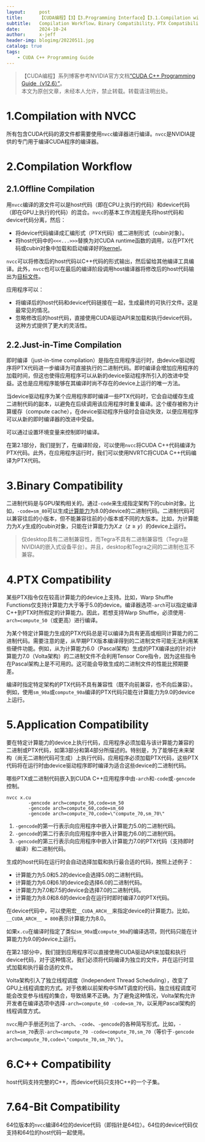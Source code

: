 ```yaml
---
layout:     post
title:      【CUDA编程】【3】【3.Programming Interface】【3.1.Compilation with NVCC】
subtitle:   Compilation Workflow，Binary Compatibility，PTX Compatibility，Application Compatibility，C++ Compatibility，64-Bit Compatibility
date:       2024-10-24
author:     x-jeff
header-img: blogimg/20220511.jpg
catalog: true
tags:
    - CUDA C++ Programming Guide
---
```

>【CUDA编程】系列博客参考NVIDIA官方文档[“CUDA C++ Programming Guide（v12.6）”](https://docs.nvidia.com/cuda/cuda-c-programming-guide/index.html)。  
>本文为原创文章，未经本人允许，禁止转载。转载请注明出处。

# 1.Compilation with NVCC

所有包含CUDA代码的源文件都需要使用`nvcc`编译器进行编译。`nvcc`是NVIDIA提供的专门用于编译CUDA程序的编译器。

# 2.Compilation Workflow

## 2.1.Offline Compilation

用`nvcc`编译的源文件可以是host代码（即在CPU上执行的代码）和device代码（即在GPU上执行的代码）的混合。`nvcc`的基本工作流程是先将host代码和device代码分离，然后：

* 将device代码编译成汇编形式（PTX代码）或二进制形式（cubin对象）。
* 将host代码中的`<<<...>>>`替换为对CUDA runtime函数的调用，以在PTX代码或cubin对象中加载和启动编译好的[kernel](https://shichaoxin.com/2024/09/12/CUDA%E7%BC%96%E7%A8%8B-2-2.Programming-Model/#1kernels)。

`nvcc`可以将修改后的host代码以C++代码的形式输出，然后留给其他编译工具编译。此外，`nvcc`也可以在最后的编译阶段调用host编译器将修改后的host代码输出为[目标文件](https://shichaoxin.com/2024/07/31/%E7%A8%8B%E5%BA%8F%E6%98%AF%E6%80%8E%E6%A0%B7%E8%B7%91%E8%B5%B7%E6%9D%A5%E7%9A%84-%E7%AC%AC8%E7%AB%A0-%E4%BB%8E%E6%BA%90%E6%96%87%E4%BB%B6%E5%88%B0%E5%8F%AF%E6%89%A7%E8%A1%8C%E6%96%87%E4%BB%B6/#4%E4%BB%85%E9%9D%A0%E7%BC%96%E8%AF%91%E6%98%AF%E6%97%A0%E6%B3%95%E5%BE%97%E5%88%B0%E5%8F%AF%E6%89%A7%E8%A1%8C%E6%96%87%E4%BB%B6%E7%9A%84)。

应用程序可以：

* 将编译后的host代码和device代码链接在一起，生成最终的可执行文件。这是最常见的情况。
* 忽略修改后的host代码，直接使用CUDA驱动API来加载和执行device代码，这种方式提供了更大的灵活性。

## 2.2.Just-in-Time Compilation

即时编译（just-in-time compilation）是指在应用程序运行时，由device驱动程序将PTX代码进一步编译为可直接执行的二进制代码。即时编译会增加应用程序的加载时间，但这也使得应用程序可以从新的device驱动程序所引入的改进中受益。这也是应用程序能够在其编译时尚不存在的device上运行的唯一方法。

当device驱动程序为某个应用程序即时编译一些PTX代码时，它会自动缓存生成二进制代码的副本，以避免在后续调用该应用程序时重复编译。这个缓存被称为计算缓存（compute cache），在device驱动程序升级时会自动失效，以便应用程序可以从新的即时编译器的改进中受益。

可以通过设置环境变量来控制即时编译。

在第2.1部分，我们提到了，在编译阶段，可以使用`nvcc`将CUDA C++代码编译为PTX代码。此外，在应用程序运行时，我们可以使用NVRTC将CUDA C++代码编译为PTX代码。

# 3.Binary Compatibility

二进制代码是与GPU架构相关的。通过`-code`来生成指定架构下的cubin对象。比如，`-code=sm_80`可以生成[计算能力](https://shichaoxin.com/2024/09/12/CUDA%E7%BC%96%E7%A8%8B-2-2.Programming-Model/#6compute-capability)为8.0的device的二进制代码。二进制代码可以兼容往后的小版本，但不能兼容往前的小版本或不同的大版本。比如，为计算能力为$X.y$生成的cubin对象，只能在计算能力为$X.z$（$z \geqslant y$）的device上运行。

>仅desktop具有二进制兼容性，而Tegra不具有二进制兼容性（Tegra是NVIDIA的嵌入式设备平台）。并且，desktop和Tegra之间的二进制也互不兼容。

# 4.PTX Compatibility

某些PTX指令仅在较高计算能力的device上支持。比如，Warp Shuffle Functions仅支持计算能力大于等于5.0的device。编译器选项`-arch`可以指定编译C++到PTX时所假定的计算能力。因此，若想支持Warp Shuffle，必须使用`-arch=compute_50`（或更高）进行编译。

为某个特定计算能力生成的PTX代码总是可以编译为具有更高或相同计算能力的二进制代码。需要注意的是，从早期PTX版本编译得到的二进制文件可能无法利用某些硬件功能。例如，从为计算能力6.0（Pascal架构）生成的PTX编译出的针对计算能力7.0（Volta架构）的二进制文件不会利用Tensor Core指令，因为这些指令在Pascal架构上是不可用的。这可能会导致生成的二进制文件的性能比预期要差。

编译时指定特定架构的PTX代码不具有兼容性（既不向前兼容，也不向后兼容）。例如，使用`sm_90a`或`compute_90a`编译的PTX代码只能在计算能力为9.0的device上运行。

# 5.Application Compatibility

要在特定计算能力的device上执行代码，应用程序必须加载与该计算能力兼容的二进制或PTX代码，如第3部分和第4部分所描述的。特别是，为了能够在未来架构（尚无二进制代码可生成）上执行代码，应用程序必须加载PTX代码，这些PTX代码将在运行时由device驱动程序即时编译为适合这些device的二进制代码。

哪些PTX或二进制代码嵌入到CUDA C++应用程序中由`-arch`和`-code`或`-gencode`控制。

```
nvcc x.cu
        -gencode arch=compute_50,code=sm_50
        -gencode arch=compute_60,code=sm_60
        -gencode arch=compute_70,code=\"compute_70,sm_70\"
```

1. `-gencode`的第一行表示向应用程序中嵌入计算能力5.0的二进制代码。
2. `-gencode`的第二行表示向应用程序中嵌入计算能力6.0的二进制代码。
3. `-gencode`的第三行表示向应用程序中嵌入计算能力7.0的PTX代码（支持即时编译）和二进制代码。

生成的host代码在运行时会自动选择加载和执行最合适的代码，按照上述例子：

* 计算能力为5.0和5.2的device会选择5.0的二进制代码。
* 计算能力为6.0和6.1的device会选择6.0的二进制代码。
* 计算能力为7.0和7.5的device会选择7.0的二进制代码。
* 计算能力为8.0和8.6的device会在运行时即时编译7.0的PTX代码。

在device代码中，可以使用宏`__CUDA_ARCH__`来指定device的计算能力。比如，`__CUDA_ARCH__ = 800`表示计算能力为8.0。

如果`x.cu`在编译时指定了类似`sm_90a`或`compute_90a`的编译选项，则代码只能在计算能力为9.0的device上运行。

在第2.1部分中，我们提到应用程序可以直接使用CUDA驱动API来加载和执行device代码，对于这种情况，我们必须将代码编译为独立的文件，并在运行时显式加载和执行最合适的文件。

Volta架构引入了独立线程调度（Independent Thread Scheduling），改变了GPU上线程调度的方式。对于依赖以前架构中SIMT调度的代码，独立线程调度可能会改变参与线程的集合，导致结果不正确。为了避免这种情况，Volta架构允许开发者在编译选项中选择`-arch=compute_60 -code=sm_70`，以采用Pascal架构的线程调度方式。

`nvcc`用户手册还列出了`-arch`、`-code`、`-gencode`的各种简写形式。比如，`-arch=sm_70`表示`-arch=compute_70 -code=compute_70,sm_70`（等价于`-gencode arch=compute_70,code=\"compute_70,sm_70\"`）。

# 6.C++ Compatibility

host代码支持完整的C++，而device代码只支持C++的一个子集。

# 7.64-Bit Compatibility

64位版本的`nvcc`编译64位的device代码（即指针是64位）。64位的device代码仅支持和64位的host代码一起使用。